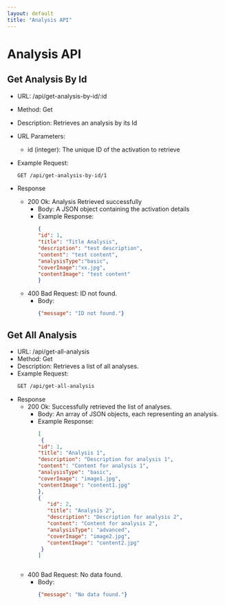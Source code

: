 ```yaml
---
layout: default
title: "Analysis API"
---
```



# Analysis API

## Get Analysis By Id

* URL: /api/get-analysis-by-id/:id
* Method: Get
* Description: Retrieves an analysis by its Id
* URL Parameters:
    * id (integer): The unique ID of the activation to retrieve

* Example Request:
   ```bash
   GET /api/get-analysis-by-id/1
   ```
* Response
    * 200 Ok: Analysis Retrieved successfully
        * Body: A JSON object containing the activation details
        * Example Response:
          ```json
          {
          "id": 1,
          "title": "Title Analysis",
          "description": "test description",
          "content": "test content",
          "analysisType":"basic",
          "coverImage":"xx.jpg",
          "contentImage": "test content"
          }
          ```
    * 400 Bad Request: ID not found.
        * Body:
          ```json
          {"message": "ID not found."}
          ```


## Get All Analysis 

* URL: /api/get-all-analysis
* Method: Get
* Description: Retrieves a list of all analyses.
* Example Request:
   ```bash
   GET /api/get-all-analysis
   ```
* Response
    * 200 Ok: Successfully retrieved the list of analyses.
        * Body: An array of JSON objects, each representing an analysis.
        * Example Response:
          ```json
          [
           {
          "id": 1,
          "title": "Analysis 1",
          "description": "Description for analysis 1",
          "content": "Content for analysis 1",
          "analysisType": "basic",
          "coverImage": "image1.jpg",
          "contentImage": "content1.jpg"
          },
          {
             "id": 2,
             "title": "Analysis 2",
             "description": "Description for analysis 2",
             "content": "Content for analysis 2",
             "analysisType": "advanced",
             "coverImage": "image2.jpg",
             "contentImage": "content2.jpg"
           }
          ]
         ```
         
    * 400 Bad Request: No data found.
        * Body:
          ```json
          {"message": "No data found."}
          ```
